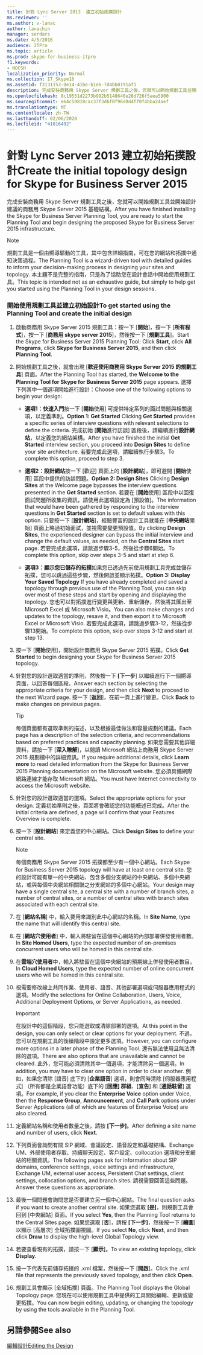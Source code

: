 ```yaml
---
title: 針對 Lync Server 2013  建立初始拓撲設計
ms.reviewer: ''
ms.author: v-lanac
author: lanachin
manager: serdars
ms.date: 4/5/2016
audience: ITPro
ms.topic: article
ms.prod: skype-for-business-itpro
f1.keywords:
- NOCSH
localization_priority: Normal
ms.collection: IT_Skype16
ms.assetid: f3131153-de14-41be-b1e6-7d4bb0191af1
description: 完成安裝商務用 Skype Server 規劃工具之後，您就可以開始規劃工具並開始設計建議的商務用 Skype Server 2015 基礎結構。
ms.openlocfilehash: 8c19551d2273b992b5148646e28d726f5aea5900
ms.sourcegitcommit: e64c50818cac37f3d6f0f96d0d4ff0f4bba24aef
ms.translationtype: MT
ms.contentlocale: zh-TW
ms.lasthandoff: 02/06/2020
ms.locfileid: "41816492"
---
```

# <a name="create-the-initial-topology-design-for-skype-for-business-server-2015"></a><span data-ttu-id="84dba-103">針對 Lync Server 2013  建立初始拓撲設計</span><span class="sxs-lookup"><span data-stu-id="84dba-103">Create the initial topology design for Skype for Business Server 2015</span></span>

<span data-ttu-id="84dba-104">完成安裝商務用 Skype Server 規劃工具之後，您就可以開始規劃工具並開始設計建議的商務用 Skype Server 2015 基礎結構。</span><span class="sxs-lookup"><span data-stu-id="84dba-104">After you have finished installing the Skype for Business Server Planning Tool, you are ready to start the Planning Tool and begin designing the proposed Skype for Business Server 2015 infrastructure.</span></span>

> [!NOTE]
>  <span data-ttu-id="84dba-105">規劃工具是一個由嚮導驅動的工具，其中包含詳細指南，可在您的網站和拓撲中通知決策過程。</span><span class="sxs-lookup"><span data-stu-id="84dba-105">The Planning Tool is a wizard-driven tool with detailed guides to inform your decision-making process in designing your sites and topology.</span></span> <span data-ttu-id="84dba-106">本主題不是完整的指南，只是為了協助您在設計會話中開始使用規劃工具。</span><span class="sxs-lookup"><span data-stu-id="84dba-106">This topic is intended not as an exhaustive guide, but simply to help get you started using the Planning Tool in your design sessions.</span></span>

### <a name="to-get-started-using-the-planning-tool-and-create-the-initial-design"></a><span data-ttu-id="84dba-107">開始使用規劃工具並建立初始設計</span><span class="sxs-lookup"><span data-stu-id="84dba-107">To get started using the Planning Tool and create the initial design</span></span>

1. <span data-ttu-id="84dba-108">啟動商務用 Skype Server 2015 規劃工具：按一下 [**開始**]，按一下 [**所有程式**]，按一下 [**商務用 skype server 2015**]，然後按一下 [**規劃工具**]。</span><span class="sxs-lookup"><span data-stu-id="84dba-108">Start the Skype for Business Server 2015 Planning Tool: Click **Start**, click **All Programs**, click **Skype for Business Server 2015**, and then click **Planning Tool**.</span></span>

2. <span data-ttu-id="84dba-109">開始規劃工具之後，就會出現 [**歡迎使用商務用 Skype Server 2015 的規劃工具**] 頁面。</span><span class="sxs-lookup"><span data-stu-id="84dba-109">After the Planning Tool has started, the **Welcome to the Planning Tool for Skype for Business Server 2015** page appears.</span></span> <span data-ttu-id="84dba-110">選擇下列其中一個選項開始進行設計：</span><span class="sxs-lookup"><span data-stu-id="84dba-110">Choose one of the following options to begin your design:</span></span>

   - <span data-ttu-id="84dba-111">**選項1：快速入門**按一下 [**開始**使用] 可提供特定系列的面試問題與相關選項，以定義準則。</span><span class="sxs-lookup"><span data-stu-id="84dba-111">**Option 1: Get Started** Clicking **Get Started** provides a specific series of interview questions with relevant selections to define the criteria.</span></span> <span data-ttu-id="84dba-112">完成初始 [**開始**進行訪談] 區段後，請繼續進行**設計網站**，以定義您的網站架構。</span><span class="sxs-lookup"><span data-stu-id="84dba-112">After you have finished the initial **Get Started** interview section, you proceed into **Design Sites** to define your site architecture.</span></span> <span data-ttu-id="84dba-113">若要完成此選項，請繼續執行步驟3。</span><span class="sxs-lookup"><span data-stu-id="84dba-113">To complete this option, proceed to step 3.</span></span>

   - <span data-ttu-id="84dba-114">**選項2：設計網站**按一下 [歡迎] 頁面上的 [**設計網站**]，即可避開 [**開始**使用] 區段中提供的訪談問題。</span><span class="sxs-lookup"><span data-stu-id="84dba-114">**Option 2: Design Sites** Clicking **Design Sites** at the Welcome page bypasses the interview questions presented in the **Get Started** section.</span></span> <span data-ttu-id="84dba-115">若要在 [**開始**使用] 區段中以回復面試問題所收集的資訊，請使用此選項設定為 [預設值]。</span><span class="sxs-lookup"><span data-stu-id="84dba-115">The information that would have been gathered by responding to the interview questions in **Get Started** section is set to default values with this option.</span></span> <span data-ttu-id="84dba-116">只要按一下 [**設計網站**]，經驗豐富的設計工具就能在 [**中央網站**開始] 頁面上略過初始面試，並視需要變更預設值。</span><span class="sxs-lookup"><span data-stu-id="84dba-116">By clicking **Design Sites**, the experienced designer can bypass the initial interview and change the default values, as needed, on the **Central Sites** start page.</span></span> <span data-ttu-id="84dba-117">若要完成此選項，請跳過步驟3-5，然後從步驟6開始。</span><span class="sxs-lookup"><span data-stu-id="84dba-117">To complete this option, skip over steps 3-5 and start at step 6.</span></span>

   - <span data-ttu-id="84dba-118">**選項3：顯示您已儲存的拓撲**如果您已透過先前使用規劃工具完成並儲存拓撲，您可以跳過這些步驟，然後開啟並顯示拓撲。</span><span class="sxs-lookup"><span data-stu-id="84dba-118">**Option 3: Display Your Saved Topology** If you have already completed and saved a topology through previous use of the Planning Tool, you can skip over most of these steps and start by opening and displaying the topology.</span></span> <span data-ttu-id="84dba-119">您也可以對拓撲進行變更與更新、重新儲存，然後將其匯出至 Microsoft Excel 或 Microsoft Visio。</span><span class="sxs-lookup"><span data-stu-id="84dba-119">You can also make changes and updates to the topology, resave it, and then export it to Microsoft Excel or Microsoft Visio.</span></span> <span data-ttu-id="84dba-120">若要完成此選項，請跳過步驟3-12，然後從步驟13開始。</span><span class="sxs-lookup"><span data-stu-id="84dba-120">To complete this option, skip over steps 3-12 and start at step 13.</span></span>

3. <span data-ttu-id="84dba-121">按一下 [**開始**使用]，開始設計商務用 Skype Server 2015 拓撲。</span><span class="sxs-lookup"><span data-stu-id="84dba-121">Click **Get Started** to begin designing your Skype for Business Server 2015 topology.</span></span>

4. <span data-ttu-id="84dba-122">針對您的設計選取適當的準則，然後按一下 **[下一步**] 以繼續進行下一個嚮導頁面，以回答每個區段。</span><span class="sxs-lookup"><span data-stu-id="84dba-122">Answer each section by selecting the appropriate criteria for your design, and then click **Next** to proceed to the next Wizard page.</span></span> <span data-ttu-id="84dba-123">按一下 [**返回**]，在前一頁上進行變更。</span><span class="sxs-lookup"><span data-stu-id="84dba-123">Click **Back** to make changes on previous pages.</span></span>

    > [!TIP]
    > <span data-ttu-id="84dba-124">每個頁面都有選取準則的描述，以及根據最佳做法和容量規劃的建議。</span><span class="sxs-lookup"><span data-stu-id="84dba-124">Each page has a description of the selection criteria, and recommendations based on preferred practices and capacity planning.</span></span> <span data-ttu-id="84dba-125">如果您需要其他詳細資料，請按一下 [**深入瞭解**]，以閱讀 Microsoft 網站上商務用 Skype Server 2015 規劃檔中的詳細資訊。</span><span class="sxs-lookup"><span data-stu-id="84dba-125">If you require additional details, click **Learn more** to read detailed information from the Skype for Business Server 2015 Planning documentation on the Microsoft  website.</span></span> <span data-ttu-id="84dba-126">您必須具備網際網路連線才能存取 Microsoft 網站。</span><span class="sxs-lookup"><span data-stu-id="84dba-126">You must have Internet connectivity to access the Microsoft  website.</span></span>

5. <span data-ttu-id="84dba-127">針對您的設計選取適當的選項。</span><span class="sxs-lookup"><span data-stu-id="84dba-127">Select the appropriate options for your design.</span></span> <span data-ttu-id="84dba-128">定義初始準則之後，頁面將會確認您的功能概述已完成。</span><span class="sxs-lookup"><span data-stu-id="84dba-128">After the initial criteria are defined, a page will confirm that your Features Overview is complete.</span></span>

6. <span data-ttu-id="84dba-129">按一下 [**設計網站**] 來定義您的中心網站。</span><span class="sxs-lookup"><span data-stu-id="84dba-129">Click **Design Sites** to define your central site.</span></span>

    > [!NOTE]
    > <span data-ttu-id="84dba-130">每個商務用 Skype Server 2015 拓撲都至少有一個中心網站。</span><span class="sxs-lookup"><span data-stu-id="84dba-130">Each Skype for Business Server 2015 topology will have at least one central site.</span></span> <span data-ttu-id="84dba-131">您的設計可能有單一的中央網站、包含多個分支網站的中央網站、多個中央網站，或與每個中央網站相關聯之分支網站的多個中心網站。</span><span class="sxs-lookup"><span data-stu-id="84dba-131">Your design may have a single central site, a central site with a number of branch sites, a number of central sites, or a number of central sites with branch sites associated with each central site.</span></span>

7. <span data-ttu-id="84dba-132">在 [**網站名稱**] 中，輸入要用來識別此中心網站的名稱。</span><span class="sxs-lookup"><span data-stu-id="84dba-132">In **Site Name**, type the name that will identify this central site.</span></span>

8. <span data-ttu-id="84dba-133">在 [**網站穴使用者**] 中，輸入將駐留在這個中心網站的內部部署併發使用者數。</span><span class="sxs-lookup"><span data-stu-id="84dba-133">In **Site Homed Users**, type the expected number of on-premises concurrent users who will be homed in this central site.</span></span>

9. <span data-ttu-id="84dba-134">在**雲端穴使用者**中，輸入將駐留在這個中央網站的預期線上併發使用者數目。</span><span class="sxs-lookup"><span data-stu-id="84dba-134">In **Cloud Homed Users**, type the expected number of online concurrent users who will be homed in this central site.</span></span>

10. <span data-ttu-id="84dba-135">視需要修改線上共同作業、使用者、語音、其他部署選項或伺服器應用程式的選項。</span><span class="sxs-lookup"><span data-stu-id="84dba-135">Modify the selections for Online Collaboration, Users, Voice, Additional Deployment Options, or Server Applications, as needed.</span></span>

    > [!IMPORTANT]
    > <span data-ttu-id="84dba-136">在設計中的這個階段，您只能選取或清除部署的選項。</span><span class="sxs-lookup"><span data-stu-id="84dba-136">At this point in the design, you can only select or clear options for your deployment.</span></span> <span data-ttu-id="84dba-137">不過，您可以在規劃工具的後續階段中設定更多選項。</span><span class="sxs-lookup"><span data-stu-id="84dba-137">However, you can configure more options in a later phase of the Planning Tool.</span></span> <span data-ttu-id="84dba-138">還有無法使用且無法清除的選項。</span><span class="sxs-lookup"><span data-stu-id="84dba-138">There are also options that are unavailable and cannot be cleared.</span></span> <span data-ttu-id="84dba-139">此外，您可能必須清除其中一個選項，才能清除另一個選項。</span><span class="sxs-lookup"><span data-stu-id="84dba-139">In addition, you may have to clear one option in order to clear another.</span></span> <span data-ttu-id="84dba-140">例如，如果您清除 [語音] 底下的 [**企業語音**] 選項，則會同時清除 [伺服器應用程式] （所有都是企業語音功能）底下的 [**回應] 群組**、[**宣告**] 和 [**通話駐留**] 選項。</span><span class="sxs-lookup"><span data-stu-id="84dba-140">For example, if you clear the **Enterprise Voice** option under Voice, then the **Response Group**, **Announcement**, and **Call Park** options under Server Applications (all of which are features of Enterprise Voice) are also cleared.</span></span>

11. <span data-ttu-id="84dba-141">定義網站名稱和使用者數量之後，請按 **[下一步]**。</span><span class="sxs-lookup"><span data-stu-id="84dba-141">After defining a site name and number of users, click **Next**.</span></span>

12. <span data-ttu-id="84dba-142">下列頁面會詢問有關 SIP 網域、會議設定、語音設定和基礎結構、Exchange UM、外部使用者存取、持續聊天設定、客戶設定、collocation 選項和分支網站的相關資訊。</span><span class="sxs-lookup"><span data-stu-id="84dba-142">The following pages ask for information about SIP domains, conference settings, voice settings and infrastructure, Exchange UM, external user access, Persistent Chat settings, client settings, collocation options, and branch sites.</span></span> <span data-ttu-id="84dba-143">請視需要回答這些問題。</span><span class="sxs-lookup"><span data-stu-id="84dba-143">Answer these questions as appropriate.</span></span>

13. <span data-ttu-id="84dba-144">最後一個問題會詢問您是否要建立另一個中心網站。</span><span class="sxs-lookup"><span data-stu-id="84dba-144">The final question asks if you want to create another central site.</span></span> <span data-ttu-id="84dba-145">如果您選取 **[是]**，則規劃工具會回到 [中央網站] 頁面。</span><span class="sxs-lookup"><span data-stu-id="84dba-145">If you select **Yes**, then the Planning Tool returns to the Central Sites page.</span></span> <span data-ttu-id="84dba-146">如果您選取 [**否**]，請按 **[下一步]**，然後按一下 [**繪圖**] 以顯示 [高層次] 全域拓撲圖視圖。</span><span class="sxs-lookup"><span data-stu-id="84dba-146">If you select **No**, click **Next**, and then click **Draw** to display the high-level Global Topology view.</span></span>

14. <span data-ttu-id="84dba-147">若要查看現有的拓撲，請按一下 [**顯示**]。</span><span class="sxs-lookup"><span data-stu-id="84dba-147">To view an existing topology, click **Display**.</span></span>

15. <span data-ttu-id="84dba-148">按一下代表先前儲存拓撲的 .xml 檔案，然後按一下 [**開啟**]。</span><span class="sxs-lookup"><span data-stu-id="84dba-148">Click the .xml file that represents the previously saved topology, and then click **Open**.</span></span>

16. <span data-ttu-id="84dba-149">規劃工具會顯示 [全域拓撲] 頁面。</span><span class="sxs-lookup"><span data-stu-id="84dba-149">The Planning Tool displays the Global Topology page.</span></span> <span data-ttu-id="84dba-150">您現在可以使用規劃工具中提供的工具開始編輯、更新或變更拓撲。</span><span class="sxs-lookup"><span data-stu-id="84dba-150">You can now begin editing, updating, or changing the topology by using the tools available in the Planning Tool.</span></span>

## <a name="see-also"></a><span data-ttu-id="84dba-151">另請參閱</span><span class="sxs-lookup"><span data-stu-id="84dba-151">See also</span></span>

[<span data-ttu-id="84dba-152">編輯設計</span><span class="sxs-lookup"><span data-stu-id="84dba-152">Editing the Design</span></span>](https://technet.microsoft.com/library/08f639ba-0e5f-4ae7-9191-c3d96c25b169.aspx)
